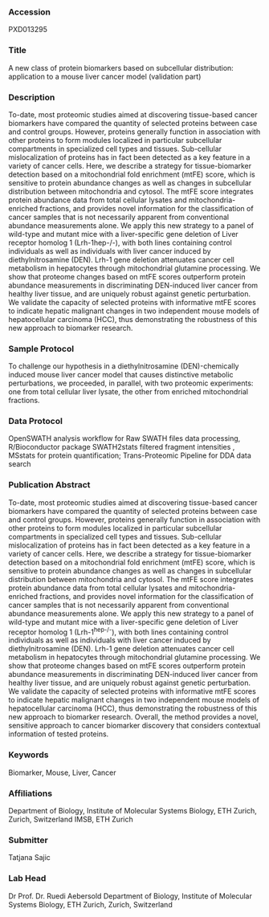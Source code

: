 ### Accession
PXD013295

### Title
A new class of protein biomarkers based on subcellular distribution: application to a mouse liver cancer model (validation part)

### Description
To-date, most proteomic studies aimed at discovering tissue-based cancer biomarkers have compared the quantity of selected proteins between case and control groups. However, proteins generally function in association with other proteins to form modules localized in particular subcellular compartments in specialized cell types and tissues. Sub-cellular mislocalization of proteins has in fact been detected as a key feature in a variety of cancer cells. Here, we describe a strategy for tissue-biomarker detection based on a mitochondrial fold enrichment (mtFE) score, which is sensitive to protein abundance changes as well as changes in subcellular distribution between mitochondria and cytosol. The mtFE score integrates protein abundance data from total cellular lysates and mitochondria-enriched fractions, and provides novel information for the classification of cancer samples that is not necessarily apparent from conventional abundance measurements alone. We apply this new strategy to a panel of wild-type and mutant mice with a liver-specific gene deletion of Liver receptor homolog 1 (Lrh-1hep-/-), with both lines containing control individuals as well as individuals with liver cancer induced by diethylnitrosamine (DEN). Lrh-1 gene deletion attenuates cancer cell metabolism in hepatocytes through mitochondrial glutamine processing. We show that proteome changes based on mtFE scores outperform protein abundance measurements in discriminating DEN-induced liver cancer from healthy liver tissue, and are uniquely robust against genetic perturbation.  We validate the capacity of selected proteins with informative mtFE scores to indicate hepatic malignant changes in two independent mouse models of hepatocellular carcinoma (HCC), thus demonstrating the robustness of this new approach to biomarker research.

### Sample Protocol
To challenge our hypothesis in a diethylnitrosamine (DEN)-chemically induced mouse liver cancer model that causes distinctive metabolic perturbations, we proceeded, in parallel, with two proteomic experiments: one from total cellular liver lysate, the other from enriched mitochondrial fractions.

### Data Protocol
OpenSWATH analysis workflow for Raw SWATH files data processing,  R/Bioconductor package SWATH2stats filtered fragment intensities , MSstats for protein quantification; Trans-Proteomic Pipeline for DDA data search

### Publication Abstract
To-date, most proteomic studies aimed at discovering tissue-based cancer biomarkers have compared the quantity of selected proteins between case and control groups. However, proteins generally function in association with other proteins to form modules localized in particular subcellular compartments in specialized cell types and tissues. Sub-cellular mislocalization of proteins has in fact been detected as a key feature in a variety of cancer cells. Here, we describe a strategy for tissue-biomarker detection based on a mitochondrial fold enrichment (mtFE) score, which is sensitive to protein abundance changes as well as changes in subcellular distribution between mitochondria and cytosol. The mtFE score integrates protein abundance data from total cellular lysates and mitochondria-enriched fractions, and provides novel information for the classification of cancer samples that is not necessarily apparent from conventional abundance measurements alone. We apply this new strategy to a panel of wild-type and mutant mice with a liver-specific gene deletion of Liver receptor homolog 1 (Lrh-1<sup>hep-/-</sup>), with both lines containing control individuals as well as individuals with liver cancer induced by diethylnitrosamine (DEN). Lrh-1 gene deletion attenuates cancer cell metabolism in hepatocytes through mitochondrial glutamine processing. We show that proteome changes based on mtFE scores outperform protein abundance measurements in discriminating DEN-induced liver cancer from healthy liver tissue, and are uniquely robust against genetic perturbation. We validate the capacity of selected proteins with informative mtFE scores to indicate hepatic malignant changes in two independent mouse models of hepatocellular carcinoma (HCC), thus demonstrating the robustness of this new approach to biomarker research. Overall, the method provides a novel, sensitive approach to cancer biomarker discovery that considers contextual information of tested proteins.

### Keywords
Biomarker, Mouse, Liver, Cancer

### Affiliations
Department of Biology, Institute of Molecular Systems Biology, ETH Zurich, Zurich, Switzerland
IMSB, ETH Zurich 

### Submitter
Tatjana Sajic

### Lab Head
Dr Prof. Dr. Ruedi Aebersold
Department of Biology, Institute of Molecular Systems Biology, ETH Zurich, Zurich, Switzerland


